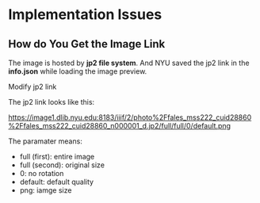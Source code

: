 # Implementation Issues

## How do You Get the Image Link

The image is hosted by **jp2 file system**. And NYU saved the jp2 link in the **info.json** while loading the image preview.

Modify jp2 link

The jp2 link looks like this:

https://image1.dlib.nyu.edu:8183/iiif/2/photo%2Ffales_mss222_cuid28860%2Ffales_mss222_cuid28860_n000001_d.jp2/full/full/0/default.png

The paramater means:

- full (first): entire image
- full (second): original size
- 0: no rotation
- default: default quality
- png: iamge size

